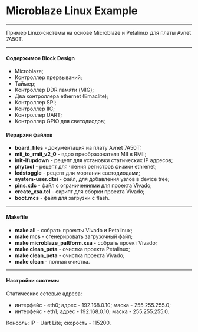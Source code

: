 # Microblaze Linux Example
------

Пример Linux-системы на основе Microblaze и Petalinux для платы Avnet 7A50T.

------

#### Содержимое Block Design

- Microblaze;
- Контроллер прервываний;
- Таймер;
- Контроллер DDR памяти (MIG);
- Два контроллера ethernet (Emaclite);
- Контроллер SPI;
- Контроллер IIC;
- Контроллер UART;
- Контроллер GPIO для светодиодов;

#### Иерархия файлов

- **board_files** - документация на плату Avnet 7A50T:
- **mii_to_rmii_v2_0** - ядро преобразователя MII в RMII;
- **init-ifupdown** - рецепт для установки статических IP адресов;
- **phytool** - рецепт для чтения регистров физики ethrenet;
- **ledstoggle** - рецепт для моргания светодиодами;
- **system-user.dtsi** - файл, для добавления узлов в device tree;
- **pins.xdc** - файл с ограничениями для проекта Vivado;
- **create_xsa.tcl** - скрипт для сборки проекта Vivado;
- **boot.mcs** - файл для загрузки с flash.

------

#### Makefile

- **make all** - собрать проекты Vivado и Petalinux;
- **make mcs** - сгенерировать загрузочный файл;
- **make microblaze_paltform.xsa** - собрать проект Vivado;
- **make clean_peta** - очистка проекта Petalinux;
- **make clean_peta** - очистка проекта Vivado;
- **make clean** - полная очистка.

------

#### Настройки системы

Статические сетевые адреса: 

- интерфейс - eth0; адрес - 192.168.0.10; маска - 255.255.255.0;
- интерфейс - eth1; адрес - 192.168.0.10; маска - 255.255.255.0.

Консоль: IP - Uart Lite; скорость - 115200. 


